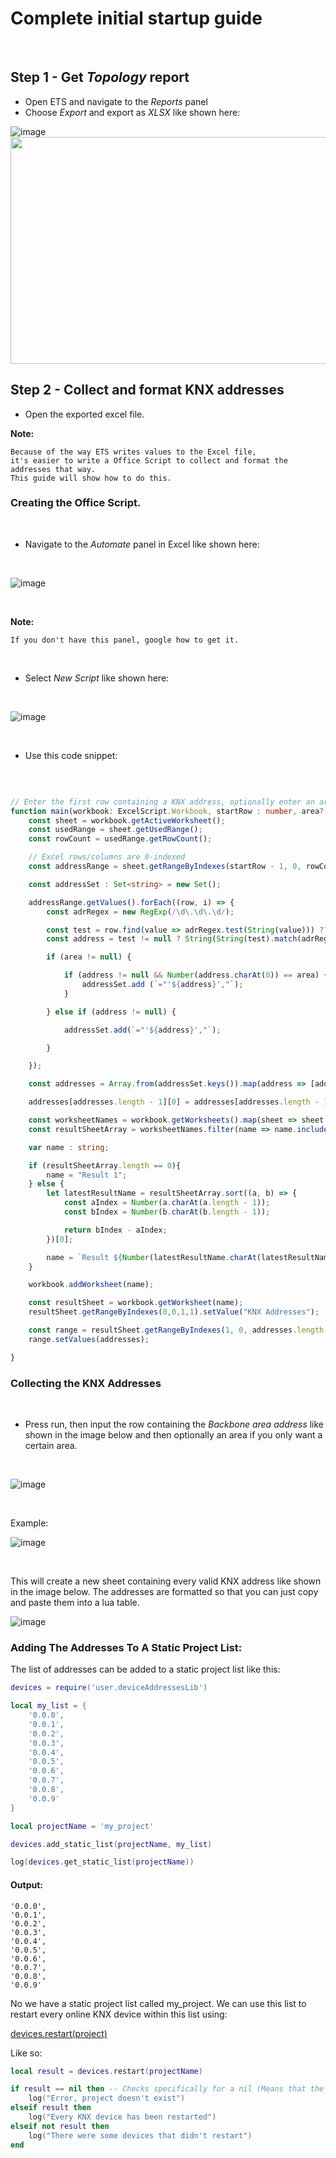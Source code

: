 # Complete initial startup guide

<br>

## Step 1 - Get *Topology* report
    
- Open ETS and navigate to the *Reports* panel
- Choose *Export* and export as *XLSX* like shown here:

![image](./Images/image_1.png)
<img src="./Images/image_2.png" width="605" height="363">

## Step 2 - Collect and format KNX addresses

- Open the exported excel file.

**Note:** 
        
    Because of the way ETS writes values to the Excel file,
    it's easier to write a Office Script to collect and format the addresses that way.
    This guide will show how to do this.


### Creating the Office Script.

<br>

- Navigate to the *Automate* panel in Excel like shown here:

<br>

![image](./Images/image_3.png)

<br>

**Note:**

    If you don't have this panel, google how to get it.

<br>

- Select *New Script* like shown here:

<br>

![image](./Images/image_4.png)

<br>

- Use this code snippet:

<br>

``` typescript

// Enter the first row containing a KNX address, optionally enter an area if you only want a certain area.
function main(workbook: ExcelScript.Workbook, startRow : number, area?: number) {
    const sheet = workbook.getActiveWorksheet();
    const usedRange = sheet.getUsedRange();
    const rowCount = usedRange.getRowCount();

    // Excel rows/columns are 0-indexed
    const addressRange = sheet.getRangeByIndexes(startRow - 1, 0, rowCount, 10); // Normally there aren't any KNX Addresses past column K i.e column 10

    const addressSet : Set<string> = new Set();

    addressRange.getValues().forEach((row, i) => {
        const adrRegex = new RegExp(/\d\.\d\.\d/);

        const test = row.find(value => adrRegex.test(String(value))) ?? null;
        const address = test != null ? String(String(test).match(adrRegex)) : null;

        if (area != null) {

            if (address != null && Number(address.charAt(0)) == area) {
                addressSet.add (`="'${address}',"`);
            }

        } else if (address != null) {

            addressSet.add(`="'${address}',"`);

        }

    });

    const addresses = Array.from(addressSet.keys()).map(address => [address]);

    addresses[addresses.length - 1][0] = addresses[addresses.length - 1][0].replace(",", "");

    const worksheetNames = workbook.getWorksheets().map(sheet => sheet.getName());
    const resultSheetArray = worksheetNames.filter(name => name.includes("Result"));

    var name : string;

    if (resultSheetArray.length == 0){
        name = "Result 1";
    } else {
        let latestResultName = resultSheetArray.sort((a, b) => {
            const aIndex = Number(a.charAt(a.length - 1));
            const bIndex = Number(b.charAt(b.length - 1));

            return bIndex - aIndex;
        })[0];

        name = `Result ${Number(latestResultName.charAt(latestResultName.length - 1)) + 1}`;
    }

    workbook.addWorksheet(name);

    const resultSheet = workbook.getWorksheet(name);
    resultSheet.getRangeByIndexes(0,0,1,1).setValue("KNX Addresses");

    const range = resultSheet.getRangeByIndexes(1, 0, addresses.length, 1);
    range.setValues(addresses);

}

```

### Collecting the KNX Addresses

<br>

- Press run, then input the row containing the *Backbone area address* like shown in the image below and then optionally an area if you only want a certain area.

<br>

![image](./Images/image_5.png)

<br>

Example:

![image](./Images/image_6.png)

<br>

This will create a new sheet containing every valid KNX address like shown in the image below.
The addresses are formatted so that you can just copy and paste them into a lua table.

![image](./Images/image_7.png)

### Adding The Addresses To A Static Project List:

The list of addresses can be added to a static project list like this:

```lua
devices = require('user.deviceAddressesLib')

local my_list = {
    '0.0.0',
    '0.0.1',
    '0.0.2',
    '0.0.3',
    '0.0.4',
    '0.0.5',
    '0.0.6',
    '0.0.7',
    '0.0.8',
    '0.0.9'
}

local projectName = 'my_project'

devices.add_static_list(projectName, my_list)

log(devices.get_static_list(projectName))
```

#### Output:

    '0.0.0',
    '0.0.1',
    '0.0.2',
    '0.0.3',
    '0.0.4',
    '0.0.5',
    '0.0.6',
    '0.0.7',
    '0.0.8',
    '0.0.9'


No we have a static project list called my_project.
We can use this list to restart every online KNX device within this list using:

[devices.restart(project)](README.md#restart)

Like so:

```lua
local result = devices.restart(projectName)

if result == nil then -- Checks specifically for a nil (Means that the project doesn't exist)
    log("Error, project doesn't exist")
elseif result then
    log("Every KNX device has been restarted")
elseif not result then
    log("There were some devices that didn't restart")
end

```